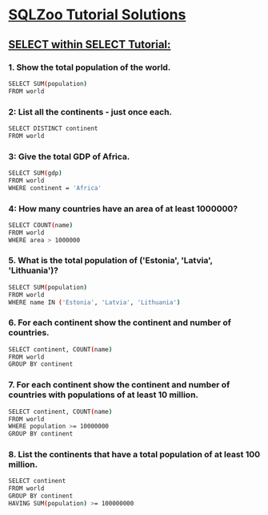 # [SQLZoo Tutorial Solutions](http://sqlzoo.net/wiki/SQL_Tutorial)

## [SELECT within SELECT Tutorial:](https://sqlzoo.net/wiki/SUM_and_COUNT)

### 1. Show the total population of the world.
```sh
SELECT SUM(population)
FROM world
```
### 2: List all the continents - just once each.
```sh
SELECT DISTINCT continent
FROM world
```
### 3: Give the total GDP of Africa.
```sh
SELECT SUM(gdp)
FROM world
WHERE continent = 'Africa'
```
### 4: How many countries have an area of at least 1000000?
```sh
SELECT COUNT(name)
FROM world
WHERE area > 1000000
```
### 5. What is the total population of ('Estonia', 'Latvia', 'Lithuania')?
```sh
SELECT SUM(population)
FROM world
WHERE name IN ('Estonia', 'Latvia', 'Lithuania')
```
### 6. For each continent show the continent and number of countries.
```sh
SELECT continent, COUNT(name)
FROM world
GROUP BY continent
```
### 7. For each continent show the continent and number of countries with populations of at least 10 million.
```sh
SELECT continent, COUNT(name)
FROM world
WHERE population >= 10000000
GROUP BY continent
```
### 8. List the continents that have a total population of at least 100 million.
```sh
SELECT continent
FROM world
GROUP BY continent
HAVING SUM(population) >= 100000000
```
